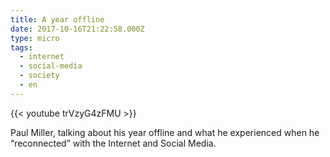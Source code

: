 ```yaml
---
title: A year offline
date: 2017-10-16T21:22:58.000Z
type: micro
tags:
  - internet
  - social-media
  - society
  - en
---
```

{{< youtube trVzyG4zFMU >}}

Paul Miller, talking about his year offline and what he experienced when he “reconnected” with the Internet and Social Media.
